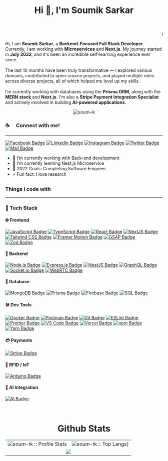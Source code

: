 <h1 align="center">Hi 👋, I'm Soumik Sarkar</h1>
<br/>
<p align="center">
  
<marquee align="left">A Passionate Backend (focus) full stack developer from Sylhet, Bangladesh</marquee>
<br/>
<p align="left">
  Hi, I am <strong>Soumik Sarkar</strong>, a <strong>Backend-Focused Full Stack Developer</strong>. Currently, I am working with <strong>Microservices</strong> and <strong>Next.js</strong>. My journey started in <strong>July 2022</strong>, and it's been an incredible self-learning experience ever since.<br/><br/>
  The last 10 months have been truly transformative — I explored various domains, contributed to open-source projects, and played multiple roles across diverse projects, all of which helped me level up my skills.<br/><br/>
  I’m currently working with databases using the <strong>Prisma ORM</strong>, along with the <strong>MERN stack</strong> and <strong>Next.js</strong>. I'm also a <strong>Stripe Payment Integration Specialist</strong> and actively involved in building <strong>AI-powered applications</strong>.
</p>

<p align="center"> <img src="https://komarev.com/ghpvc/?username=soum-ik&label=Profile%20views&color=0e75b6&style=flat" alt="soum-ik" /> </p>

### :coffee: &emsp;Connect with me!
<hr/>

[![Facebook Badge](https://img.shields.io/badge/Facebook-1877F2?style=for-the-badge&logo=facebook&logoColor=white)](https://www.facebook.com/soumik.sarkar.16547)
[![Linkedin Badge](https://img.shields.io/badge/LinkedIn-0077B5?style=for-the-badge&logo=linkedin&logoColor=white)](https://www.linkedin.com/in/soumik-sarkar-a3b438290/) [![Instagram Badge](https://img.shields.io/badge/Instagram-E4405F?style=for-the-badge&logo=instagram&logoColor=white)](https://www.instagram.com/soumik.sarkar.16547/)
[![Twitter Badge](https://img.shields.io/badge/Twitter-1DA1F2?style=for-the-badge&logo=twitter&logoColor=white)](https://twitter.com/SOUMIK565218818)
[![Mail Badge](https://img.shields.io/badge/Gmail-D14836?style=for-the-badge&logo=gmail&logoColor=white)](mailto:sarkarsoumik215@gmail.com)


- 🔭 I’m currently working with Back-end development
- 🌱 I’m currently learning Nest.js Microservice
- 🥅 2022 Goals: Completing Software Enigneer
- ⚡ Fun fact: I love research 

### Things I code with
<hr/>

### 🧠 Tech Stack

#### 🌐 Frontend
[![JavaScript Badge](https://img.shields.io/badge/JavaScript-F7DF1E?style=for-the-badge&logo=javascript&logoColor=black)](https://github.com/soum-ik)
[![TypeScript Badge](https://img.shields.io/badge/TypeScript-0078D6?style=for-the-badge&logo=typescript&logoColor=white)](https://github.com/soum-ik)
[![React Badge](https://img.shields.io/badge/React-20232A?style=for-the-badge&logo=react&logoColor=61DAFB)](https://github.com/soum-ik)
[![NextJS Badge](https://img.shields.io/badge/NextJS-000?style=for-the-badge&logo=next.js&logoColor=61DAFB)](https://github.com/soum-ik)
[![Tailwind CSS Badge](https://img.shields.io/badge/Tailwind_CSS-38B2AC?style=for-the-badge&logo=tailwind-css&logoColor=white)](https://github.com/soum-ik)
[![Framer Motion Badge](https://img.shields.io/badge/Framer_Motion-EF008F?style=for-the-badge&logo=framer&logoColor=white)](https://github.com/soum-ik)
[![GSAP Badge](https://img.shields.io/badge/GSAP-88CE02?style=for-the-badge&logo=greensock&logoColor=white)](https://github.com/soum-ik)
[![Zod Badge](https://img.shields.io/badge/Zod-3E66F1?style=for-the-badge&logo=zod&logoColor=white)](https://github.com/soum-ik)

#### 🧠 Backend
[![Node.js Badge](https://img.shields.io/badge/Node.js-43853D?style=for-the-badge&logo=node.js&logoColor=white)](https://github.com/soum-ik)
[![Express.js Badge](https://img.shields.io/badge/Express.js-404D59?style=for-the-badge&logo=express&logoColor=white)](https://github.com/soum-ik)
[![NestJS Badge](https://img.shields.io/badge/NestJS-E0234E?style=for-the-badge&logo=nestjs&logoColor=white)](https://github.com/soum-ik)
[![GraphQL Badge](https://img.shields.io/badge/GraphQL-E10098?style=for-the-badge&logo=graphql&logoColor=white)](https://github.com/soum-ik)
[![Socket.io Badge](https://img.shields.io/badge/Socket.io-010101?style=for-the-badge&logo=socket.io&logoColor=white)](https://github.com/soum-ik)
[![WebRTC Badge](https://img.shields.io/badge/WebRTC-333333?style=for-the-badge&logo=webrtc&logoColor=white)](https://github.com/soum-ik)

#### 💾 Database
[![MongoDB Badge](https://img.shields.io/badge/MongoDB-4EA94B?style=for-the-badge&logo=mongodb&logoColor=white)](https://github.com/soum-ik)
[![Prisma Badge](https://img.shields.io/badge/Prisma-2D3748?style=for-the-badge&logo=prisma&logoColor=white)](https://github.com/soum-ik)
[![Firebase Badge](https://img.shields.io/badge/Firebase-FFCA28?style=for-the-badge&logo=firebase&logoColor=black)](https://github.com/soum-ik)
[![SQL Badge](https://img.shields.io/badge/SQL-4479A1?style=for-the-badge&logo=mysql&logoColor=white)](https://github.com/soum-ik)

#### 🛠️ Dev Tools
[![Docker Badge](https://img.shields.io/badge/Docker-2496ED?style=for-the-badge&logo=docker&logoColor=white)](https://github.com/soum-ik)
[![Postman Badge](https://img.shields.io/badge/Postman-FF6C37?style=for-the-badge&logo=postman&logoColor=white)](https://github.com/soum-ik)
[![Git Badge](https://img.shields.io/badge/Git-F05032?style=for-the-badge&logo=git&logoColor=white)](https://github.com/soum-ik)
[![ESLint Badge](https://img.shields.io/badge/ESLint-4B32C3?style=for-the-badge&logo=eslint&logoColor=white)](https://github.com/soum-ik)
[![Prettier Badge](https://img.shields.io/badge/Prettier-F7B93E?style=for-the-badge&logo=prettier&logoColor=black)](https://github.com/soum-ik)
[![VS Code Badge](https://img.shields.io/badge/Visual_Studio_Code-0078D6?style=for-the-badge&logo=visualstudiocode&logoColor=white)](https://github.com/soum-ik)
[![Vercel Badge](https://img.shields.io/badge/Vercel-000?style=for-the-badge&logo=vercel&logoColor=white)](https://github.com/soum-ik)
[![npm Badge](https://img.shields.io/badge/npm-d7141a?style=for-the-badge&logo=npm&logoColor=white)](https://github.com/soum-ik)
[![Yarn Badge](https://img.shields.io/badge/yarn-0078D6?style=for-the-badge&logo=yarn&logoColor=white)](https://github.com/soum-ik)

#### 💳 Payments
[![Stripe Badge](https://img.shields.io/badge/Stripe-008CDD?style=for-the-badge&logo=stripe&logoColor=white)](https://github.com/soum-ik)

#### 📡 RFID / IoT
[![Arduino Badge](https://img.shields.io/badge/Arduino-00979D?style=for-the-badge&logo=arduino&logoColor=white)](https://github.com/soum-ik)

#### 🤖 AI Integration
[![AI Badge](https://img.shields.io/badge/AI-Gemini-3C3C3C?style=for-the-badge&logo=google&logoColor=white)](https://github.com/soum-ik)



<br/>

<p align="center">
<table align="center">
  <h1 align="center">Github Stats</h1>
  <tr>
    <td colspan="1"><img alt="soum-ik :: Profile Stats"
        src="https://github-readme-stats.vercel.app/api?username=soum-ik&theme=blue-green&amp;show_icons=true&amp;count_private=true&amp;hide_border=true" />
    </td>
    <td colspan="2"><img alt="soum-ik :: Top Langs]"
        src="https://github-readme-stats.vercel.app/api/top-langs/?username=soum-ik&langs_count=14&theme=blue-green&layout=compact&hide=html">
    </td>
  </tr>
  <tr>
    <td colspan="3" align="center"><img align="center"
        src="https://github-readme-streak-stats.herokuapp.com?user=soum-ik&theme=blue-green&hide_border=true">
    </td>
  </tr>
</table>
</p>
